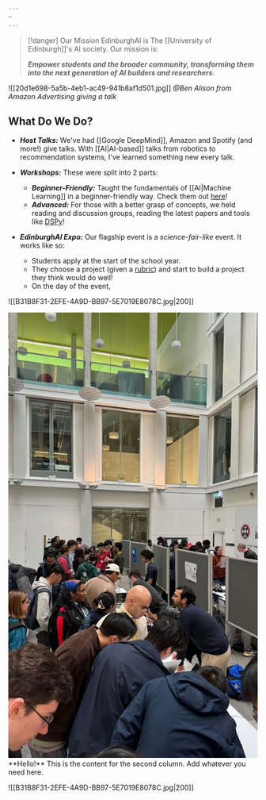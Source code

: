 ```yaml
---
~
---
```

> [!danger] Our Mission
> EdinburghAI is The [[University of Edinburgh]]'s AI society. Our mission is: 
> 
> ***Empower students and the broader community, transforming them into the next generation of AI builders and researchers***. 

![[20d1e698-5a5b-4eb1-ac49-941b8af1d501.jpg]]
*@Ben Alison from Amazon Advertising giving a talk*

## What Do We Do? 
- ***Host Talks:*** We've had [[Google DeepMind]], Amazon and Spotify (and more!) give talks. With [[AI|AI-based]] talks from robotics to recommendation systems, I've learned something new every talk.

- ***Workshops:*** These were split into 2 parts:
	- ***Beginner-Friendly:*** Taught the fundamentals of [[AI|Machine Learning]] in a beginner-friendly way. Check them out [here](https://github.com/EdinburghAI/workshops)!
	- ***Advanced:*** For those with a better grasp of concepts, we held reading and discussion groups, reading the latest papers and tools like [DSPy](https://github.com/stanfordnlp/dspy)!

- ***EdinburghAI Expo:*** Our flagship event is a *science-fair-like* event. It works like so:
	- Students apply at the start of the school year. 
	- They choose a project (given a [rubric](https://drive.google.com/file/d/1-Og-5sb80sQZB22dMDoYmqZHs5oVK3MA/view)) and start to build a project they think would do well!
	- On the day of the event, 




![[B31B8F31-2EFE-4A9D-BB97-5E7019E8078C.jpg|200]]
<div class="side-by-side"  >
  <div>
	<img src="B31B8F31-2EFE-4A9D-BB97-5E7019E8078C.jpg">
  </div>
  <div>
    **Hello!**  
    This is the content for the second column.  
    Add whatever you need here.
  </div>
</div>




![[B31B8F31-2EFE-4A9D-BB97-5E7019E8078C.jpg|200]]